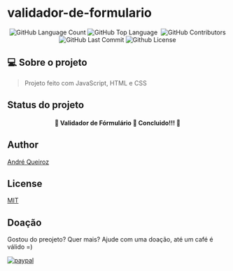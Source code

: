 # validador-de-formulario

<p align="center">
 <img alt="GitHub Language Count" src="https://img.shields.io/github/languages/count/alqlima/validador-de-formulario" />
 <img alt="GitHub Top Language" src="https://img.shields.io/github/languages/top/alqlima/validador-de-formulario" />
 <img alt="" src="https://img.shields.io/github/repo-size/alqlima/validador-de-formulario" />
 <img alt="GitHub Contributors" src="https://img.shields.io/github/contributors/alqlima/validador-de-formulario" />
 <img alt="GitHub Last Commit" src="https://img.shields.io/github/last-commit/alqlima/validador-de-formulario" />
 <img alt="Github License" src="https://img.shields.io/github/license/alqlima/validador-de-formulario" />
 </p>


## 💻 Sobre o projeto

 >Projeto feito com JavaScript, HTML e CSS

## Status do projeto
 
 <h4 align="center">
   🚧 Validador de Fórmulário 🚀 Concluido!!! 🚧
 </h4>

## Author
[André Queiroz](https://www.linkedin.com/in/andré-queiroz-b8805069/)
## License
[MIT](https://github.com/alqlima/to-do/blob/master/LICENSE)

## Doação

Gostou do preojeto? Quer mais? Ajude com uma doação, até um café é válido =)

[![paypal](https://www.paypalobjects.com/pt_BR/BR/i/btn/btn_donateCC_LG.gif)](https://www.paypal.com/cgi-bin/webscr?cmd=_s-xclick&hosted_button_id=BB4E5XX7WQBNA)
